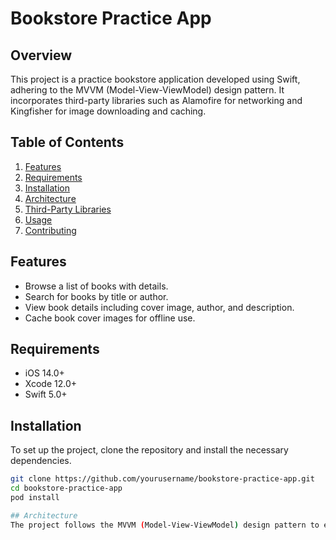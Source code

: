 # Bookstore Practice App

## Overview
This project is a practice bookstore application developed using Swift, adhering to the MVVM (Model-View-ViewModel) design pattern. It incorporates third-party libraries such as Alamofire for networking and Kingfisher for image downloading and caching.

## Table of Contents
1. [Features](#features)
2. [Requirements](#requirements)
3. [Installation](#installation)
4. [Architecture](#architecture)
5. [Third-Party Libraries](#third-party-libraries)
6. [Usage](#usage)
7. [Contributing](#contributing)

## Features
- Browse a list of books with details.
- Search for books by title or author.
- View book details including cover image, author, and description.
- Cache book cover images for offline use.

## Requirements
- iOS 14.0+
- Xcode 12.0+
- Swift 5.0+

## Installation
To set up the project, clone the repository and install the necessary dependencies.

```bash
git clone https://github.com/yourusername/bookstore-practice-app.git
cd bookstore-practice-app
pod install

## Architecture
The project follows the MVVM (Model-View-ViewModel) design pattern to ensure a clear separation of concerns and to enhance code maintainability.
